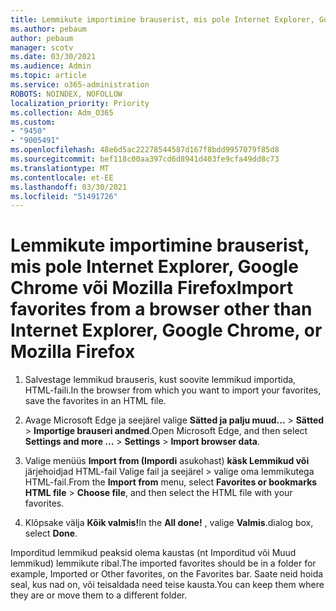 ```yaml
---
title: Lemmikute importimine brauserist, mis pole Internet Explorer, Google Chrome või Mozilla Firefox
ms.author: pebaum
author: pebaum
manager: scotv
ms.date: 03/30/2021
ms.audience: Admin
ms.topic: article
ms.service: o365-administration
ROBOTS: NOINDEX, NOFOLLOW
localization_priority: Priority
ms.collection: Adm_O365
ms.custom:
- "9450"
- "9005491"
ms.openlocfilehash: 48e6d5ac22278544587d167f8bdd9957079f85d8
ms.sourcegitcommit: bef118c00aa397cd6d8941d403fe9cfa49dd8c73
ms.translationtype: MT
ms.contentlocale: et-EE
ms.lasthandoff: 03/30/2021
ms.locfileid: "51491726"
---
```

# <a name="import-favorites-from-a-browser-other-than-internet-explorer-google-chrome-or-mozilla-firefox"></a><span data-ttu-id="ecd1b-102">Lemmikute importimine brauserist, mis pole Internet Explorer, Google Chrome või Mozilla Firefox</span><span class="sxs-lookup"><span data-stu-id="ecd1b-102">Import favorites from a browser other than Internet Explorer, Google Chrome, or Mozilla Firefox</span></span>

1. <span data-ttu-id="ecd1b-103">Salvestage lemmikud brauseris, kust soovite lemmikud importida, HTML-faili.</span><span class="sxs-lookup"><span data-stu-id="ecd1b-103">In the browser from which you want to import your favorites, save the favorites in an HTML file.</span></span>

1. <span data-ttu-id="ecd1b-104">Avage Microsoft Edge ja seejärel valige **Sätted ja palju muud...**  >  **Sätted**  >  **Importige brauseri andmed**.</span><span class="sxs-lookup"><span data-stu-id="ecd1b-104">Open Microsoft Edge, and then select **Settings and more ...** > **Settings** > **Import browser data**.</span></span>

1. <span data-ttu-id="ecd1b-105">Valige menüüs **Import from (Impordi** asukohast) **käsk Lemmikud või** järjehoidjad HTML-fail Valige fail ja seejärel  >  valige oma lemmikutega HTML-fail.</span><span class="sxs-lookup"><span data-stu-id="ecd1b-105">From the **Import from** menu, select **Favorites or bookmarks HTML file** > **Choose file**, and then select the HTML file with your favorites.</span></span>

1. <span data-ttu-id="ecd1b-106">Klõpsake välja **Kõik valmis!**</span><span class="sxs-lookup"><span data-stu-id="ecd1b-106">In the **All done!**</span></span> <span data-ttu-id="ecd1b-107">, valige **Valmis**.</span><span class="sxs-lookup"><span data-stu-id="ecd1b-107">dialog box, select **Done**.</span></span>

<span data-ttu-id="ecd1b-108">Imporditud lemmikud peaksid olema kaustas (nt Imporditud või Muud lemmikud) lemmikute ribal.</span><span class="sxs-lookup"><span data-stu-id="ecd1b-108">The imported favorites should be in a folder for example, Imported or Other favorites, on the Favorites bar.</span></span> <span data-ttu-id="ecd1b-109">Saate neid hoida seal, kus nad on, või teisaldada need teise kausta.</span><span class="sxs-lookup"><span data-stu-id="ecd1b-109">You can keep them where they are or move them to a different folder.</span></span>